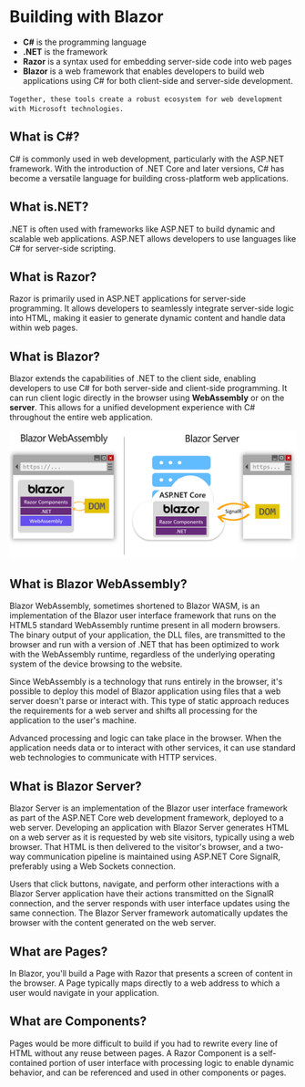# Building with Blazor
- **C#** is the programming language 
- **.NET** is the framework
- **Razor** is a syntax used for embedding server-side code into web pages
- **Blazor** is a web framework that enables developers to build web applications using C# for both client-side and server-side development. 

`Together, these tools create a robust ecosystem for web development with Microsoft technologies.`

## What is C#?
C# is commonly used in web development, particularly with the ASP.NET framework. With the introduction of .NET Core and later versions, C# has become a versatile language for building cross-platform web applications.

## What is.NET?
.NET is often used with frameworks like ASP.NET to build dynamic and scalable web applications. ASP.NET allows developers to use languages like C# for server-side scripting.

## What is Razor?
Razor is primarily used in ASP.NET applications for server-side programming. It allows developers to seamlessly integrate server-side logic into HTML, making it easier to generate dynamic content and handle data within web pages.

## What is Blazor?
Blazor extends the capabilities of .NET to the client side, enabling developers to use C# for both server-side and client-side programming. It can run client logic directly in the browser using **WebAssembly** or on the **server**. This allows for a unified development experience with C# throughout the entire web application.

![Blazor and the DOM](/wwwroot/images/image.png)

## What is Blazor WebAssembly?
Blazor WebAssembly, sometimes shortened to Blazor WASM, is an implementation of the Blazor user interface framework that runs on the HTML5 standard WebAssembly runtime present in all modern browsers. The binary output of your application, the DLL files, are transmitted to the browser and run with a version of .NET that has been optimized to work with the WebAssembly runtime, regardless of the underlying operating system of the device browsing to the website.

Since WebAssembly is a technology that runs entirely in the browser, it's possible to deploy this model of Blazor application using files that a web server doesn't parse or interact with. This type of static approach reduces the requirements for a web server and shifts all processing for the application to the user's machine.

Advanced processing and logic can take place in the browser. When the application needs data or to interact with other services, it can use standard web technologies to communicate with HTTP services.

## What is Blazor Server?
Blazor Server is an implementation of the Blazor user interface framework as part of the ASP.NET Core web development framework, deployed to a web server. Developing an application with Blazor Server generates HTML on a web server as it is requested by web site visitors, typically using a web browser. That HTML is then delivered to the visitor's browser, and a two-way communication pipeline is maintained using ASP.NET Core SignalR, preferably using a Web Sockets connection.

Users that click buttons, navigate, and perform other interactions with a Blazor Server application have their actions transmitted on the SignalR connection, and the server responds with user interface updates using the same connection. The Blazor Server framework automatically updates the browser with the content generated on the web server.

## What are Pages?
In Blazor, you'll build a Page with Razor that presents a screen of content in the browser. A Page typically maps directly to a web address to which a user would navigate in your application.

## What are Components?
Pages would be more difficult to build if you had to rewrite every line of HTML without any reuse between pages. A Razor Component is a self-contained portion of user interface with processing logic to enable dynamic behavior, and can be referenced and used in other components or pages.

